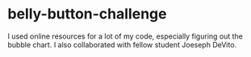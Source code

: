 # belly-button-challenge

I used online resources for a lot of my code, especially figuring out the bubble chart. I also collaborated with fellow student Joeseph DeVito. 
